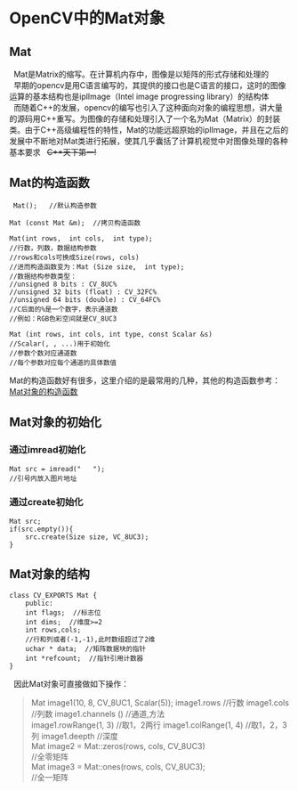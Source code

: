 # OpenCV中的Mat对象   
## Mat   
&nbsp; Mat是Matrix的缩写。在计算机内存中，图像是以矩阵的形式存储和处理的   
&nbsp; 早期的opencv是用C语言编写的，其提供的接口也是C语言的接口，这时的图像运算的基本结构也是iplImage（Intel image progressing library）的结构体   
&nbsp; 而随着C++的发展，opencv的编写也引入了这种面向对象的编程思想，讲大量的源码用C++重写。为图像的存储和处理引入了一个名为Mat（Matrix）的封装类。由于C++高级编程性的特性，Mat的功能远超原始的iplImage，并且在之后的发展中不断地对Mat类进行拓展，使其几乎囊括了计算机视觉中对图像处理的各种基本要求 &nbsp; ~~C++天下第一!~~   
## Mat的构造函数   
~~~
 Mat();   //默认构造参数 
~~~
~~~
Mat (const Mat &m);  //拷贝构造函数
~~~
~~~
Mat(int rows,  int cols,  int type);  
//行数，列数，数据结构参数
//rows和cols可换成Size(rows, cols)
//进而构造函数变为：Mat (Size size,  int type);
//数据结构参数类型：
//unsigned 8 bits : CV_8UC%
//unsigned 32 bits (float) : CV_32FC%
//unsigned 64 bits (double) : CV_64FC%
//C后面的%是一个数字，表示通道数
//例如：RGB色彩空间就是CV_8UC3
~~~
~~~
Mat (int rows, int cols, int type, const Scalar &s)
//Scalar(, , ...)用于初始化
//参数个数对应通道数
//每个参数对应每个通道的具体数值
~~~
Mat的构造函数好有很多，这里介绍的是最常用的几种，其他的构造函数参考：[Mat对象的构造函数](https://docs.opencv.org/3.2.0/df/dfc/classcv_1_1Mat__.html)
## Mat对象的初始化   
### 通过imread初始化
~~~
Mat src = imread("   ");
//引号内放入图片地址
~~~
### 通过create初始化
~~~
Mat src;
if(src.empty()){
	src.create(Size size, VC_8UC3);
}
~~~
## Mat对象的结构    
~~~
class CV_EXPORTS Mat { 
    public: 
    int flags;  //标志位 
    int dims;  //维度>=2 
    int rows,cols;  
	//行和列或者(-1,-1),此时数组超过了2维 
    uchar * data;  //矩阵数据块的指针 
    int *refcount;  //指针引用计数器 
} 
~~~
&nbsp;  因此Mat对象可直接做如下操作：   
> Mat image1(10, 8, CV_8UC1, Scalar(5)); 
    image1.rows  //行数 
    image1.cols  //列数 
    image1.channels ()  //通道,方法    
   image1.rowRange(1, 3)  //取1，2两行 
    image1.colRange(1, 4)  //取1，2，3列 
	image1.deepth  //深度   
	Mat image2 = Mat::zeros(rows, cols, CV_8UC3)     
	//全零矩阵    
    Mat image3 = Mat::ones(rows, cols, CV_8UC3);   
	//全一矩阵
